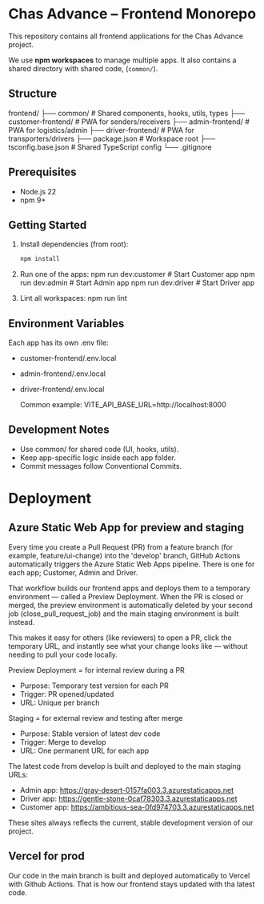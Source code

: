 # Chas Advance – Frontend Monorepo

This repository contains all frontend applications for the Chas Advance project.

We use **npm workspaces** to manage multiple apps. It also contains a shared directory with shared code, (`common/`).

## Structure

frontend/
├── common/ # Shared components, hooks, utils, types
├── customer-frontend/ # PWA for senders/receivers
├── admin-frontend/ # PWA for logistics/admin
├── driver-frontend/ # PWA for transporters/drivers
├── package.json # Workspace root
├── tsconfig.base.json # Shared TypeScript config
└── .gitignore

## Prerequisites

- Node.js 22
- npm 9+

## Getting Started

1. Install dependencies (from root):

   ```bash
   npm install

   ```

2. Run one of the apps:
   npm run dev:customer # Start Customer app
   npm run dev:admin # Start Admin app
   npm run dev:driver # Start Driver app

3. Lint all workspaces:
   npm run lint

## Environment Variables

Each app has its own .env file:

- customer-frontend/.env.local
- admin-frontend/.env.local
- driver-frontend/.env.local

  Common example:
  VITE_API_BASE_URL=http://localhost:8000

## Development Notes

- Use common/ for shared code (UI, hooks, utils).
- Keep app-specific logic inside each app folder.
- Commit messages follow Conventional Commits.

# Deployment

## Azure Static Web App for preview and staging

Every time you create a Pull Request (PR) from a feature branch (for example, feature/ui-change) into the 'develop' branch,
GitHub Actions automatically triggers the Azure Static Web Apps pipeline. There is one for each app; Customer, Admin and Driver.

That workflow builds our frontend apps and deploys them to a temporary environment — called a Preview Deployment. When the PR is closed or merged, the preview environment is automatically deleted by your second job (close_pull_request_job) and the main staging environment is built instead.

This makes it easy for others (like reviewers) to open a PR, click the temporary URL, and instantly see what your change looks like — without needing to pull your code locally.

Preview Deployment = for internal review during a PR

- Purpose: Temporary test version for each PR
- Trigger: PR opened/updated
- URL: Unique per branch

Staging = for external review and testing after merge

- Purpose: Stable version of latest dev code
- Trigger: Merge to develop
- URL: One permanent URL for each app

The latest code from develop is built and deployed to the main staging URLs:

- Admin app: https://gray-desert-0157fa003.3.azurestaticapps.net
- Driver app: https://gentle-stone-0caf78303.3.azurestaticapps.net
- Customer app: https://ambitious-sea-0fd974703.3.azurestaticapps.net

These sites always reflects the current, stable development version of our project.

## Vercel for prod

Our code in the main branch is built and deployed automatically to Vercel with Github Actions. That is how our frontend stays updated with tha latest code.
